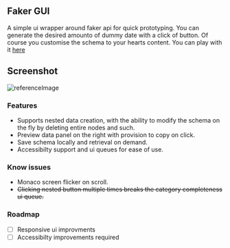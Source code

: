## Faker GUI
A simple ui wrapper around faker api for quick prototyping. You can generate the desired amounto of dummy date with a click of button. Of course you customise the schema to your hearts content. You can play with it [here](https://www.rahulpr.dev/playground)

## Screenshot
![referenceImage](https://github.com/Chipsetjunkie/FakerGUI/assets/56236803/f7c1d59f-f073-4bec-9898-54bc49836e49)

### Features
- Supports nested data creation, with the ability to modify the schema on the fly by deleting entire nodes and such.
- Preview data panel on the right with provision to copy on click.
- Save schema locally and retrieval on demand.
- Accessibilty support and ui queues for ease of use.


### Know issues
- Monaco screen flicker on scroll.
- ~~Clicking nested button multiple times breaks the category completeness ui queue.~~

### Roadmap
- [ ] Responsive ui improvments
- [ ] Accessibilty improvements required
